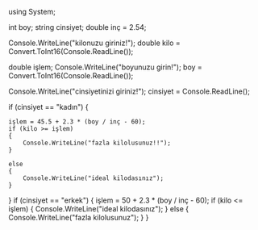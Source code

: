 using System;

int boy;
string cinsiyet;
double inç = 2.54;

Console.WriteLine("kilonuzu giriniz!");
double kilo = Convert.ToInt16(Console.ReadLine());

double işlem;
Console.WriteLine("boyunuzu girin!");
boy = Convert.ToInt16(Console.ReadLine());

Console.WriteLine("cinsiyetinizi giriniz!");
cinsiyet = Console.ReadLine();


if (cinsiyet == "kadın")
{

    işlem = 45.5 + 2.3 * (boy / inç - 60);
    if (kilo >= işlem)
    {
        Console.WriteLine("fazla kilolusunuz!!");
    }

    else
    {
        Console.WriteLine("ideal kilodasınız");
    }
}
if (cinsiyet == "erkek")
{
    işlem = 50 + 2.3 * (boy / inç - 60);
    if (kilo <= işlem)
    {
        Console.WriteLine("ideal kilodasınız");
    }
    else
    {
        Console.WriteLine("fazla kilolusunuz");
    }
}
